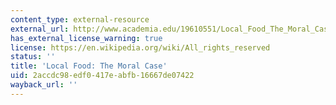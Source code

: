 ```yaml
---
content_type: external-resource
external_url: http://www.academia.edu/19610551/Local_Food_The_Moral_Case
has_external_license_warning: true
license: https://en.wikipedia.org/wiki/All_rights_reserved
status: ''
title: 'Local Food: The Moral Case'
uid: 2accdc98-edf0-417e-abfb-16667de07422
wayback_url: ''
---
```

